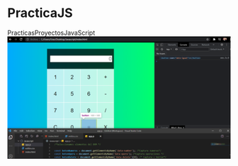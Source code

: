 # PracticaJS
PracticasProyectosJavaScript
![alt text](https://raw.githubusercontent.com/nicoamaciel/PracticaJS/main/Calculadora/Calcu1.png)


